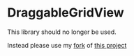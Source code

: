 DraggableGridView
======================

This library should no longer be used. 

Instead please use my [fork](https://github.com/lkorth/PagedDragDropGrid) of [this project](https://github.com/mrKlar/PagedDragDropGrid)